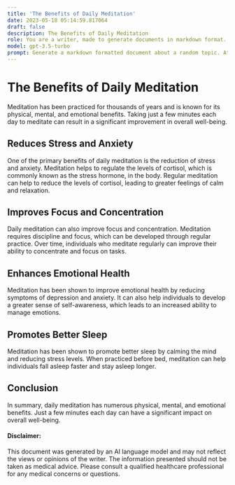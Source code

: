 ```yaml
---
title: 'The Benefits of Daily Meditation'
date: 2023-05-18 05:14:59.817064
draft: false
description: The Benefits of Daily Meditation
role: You are a writer, made to generate documents in markdown format. It is very important that all of the documents you generate are in valid markdown format.
model: gpt-3.5-turbo
prompt: Generate a markdown formatted document about a random topic. At the bottom, include a disclaimer explaining that the document was generated by you. The first line of the document should be the title. Make sure that the entire document is in proper markdown format, using a mix of various tags to make the document visually appealing.
---
```


# The Benefits of Daily Meditation

Meditation has been practiced for thousands of years and is known for its physical, mental, and emotional benefits. Taking just a few minutes each day to meditate can result in a significant improvement in overall well-being. 

## Reduces Stress and Anxiety

One of the primary benefits of daily meditation is the reduction of stress and anxiety. Meditation helps to regulate the levels of cortisol, which is commonly known as the stress hormone, in the body. Regular meditation can help to reduce the levels of cortisol, leading to greater feelings of calm and relaxation.

## Improves Focus and Concentration

Daily meditation can also improve focus and concentration. Meditation requires discipline and focus, which can be developed through regular practice. Over time, individuals who meditate regularly can improve their ability to concentrate and focus on tasks.

## Enhances Emotional Health

Meditation has been shown to improve emotional health by reducing symptoms of depression and anxiety. It can also help individuals to develop a greater sense of self-awareness, which leads to an increased ability to manage emotions.

## Promotes Better Sleep

Meditation has been shown to promote better sleep by calming the mind and reducing stress levels. When practiced before bed, meditation can help individuals fall asleep faster and stay asleep longer.

## Conclusion

In summary, daily meditation has numerous physical, mental, and emotional benefits. Just a few minutes each day can have a significant impact on overall well-being. 

#### Disclaimer: 

This document was generated by an AI language model and may not reflect the views or opinions of the writer. The information presented should not be taken as medical advice. Please consult a qualified healthcare professional for any medical concerns or questions.